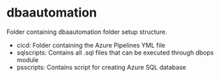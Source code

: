 # dbaautomation

Folder containing dbaautomation folder setup structure.

* cicd: Folder containing the Azure Pipelines YML file
* sqlscripts: Contains all .sql files that can be executed through dbops module
* psscripts: Contains script for creating Azure SQL database


